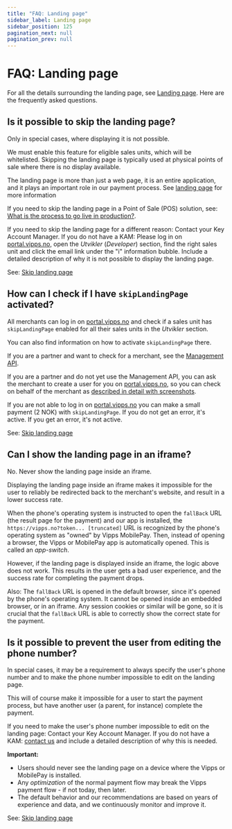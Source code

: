 ```yaml
---
title: "FAQ: Landing page"
sidebar_label: Landing page
sidebar_position: 125
pagination_next: null
pagination_prev: null
---
```


# FAQ: Landing page

For all the details surrounding the landing page, see [Landing page](../common-topics/landing-page.md#skip-landing-page).
Here are the frequently asked questions.

## Is it possible to skip the landing page?

Only in special cases, where displaying it is not possible.

We must enable this feature for eligible sales units, which will be whitelisted.
Skipping the landing page is typically used at physical points of sale
where there is no display available.

The landing page is more than just a web page, it is an entire
application, and it plays an important role in our payment process.
See
[landing page](../common-topics/landing-page.md)
for more information

If you need to skip the landing page in a Point of Sale (POS) solution, see:
[What is the process to go live in production?](pos-integrations-faq.md#what-is-the-process-to-go-live-in-production).

If you need to skip the landing page for a different reason:
Contact your Key Account Manager. If you do not have a KAM:
Please log in on
[portal.vipps.no](https://portal.vipps.no),
open the *Utvikler* (*Developer*) section,
find the right sales unit and
click the email link under the "i" information bubble.
Include a detailed description of why it is not possible to display the landing page.

See:
[Skip landing page](../common-topics/landing-page.md#skip-landing-page)

## How can I check if I have `skipLandingPage` activated?

All merchants can log in on
[portal.vipps.no](https://portal.vipps.no)
and check if a sales unit has `skipLandingPage` enabled
for all their sales units in the *Utvikler* section.

You can also find information on how to activate `skipLandingPage` there.

If you are a partner and want to check for a merchant, see the
[Management API](https://developer.vippsmobilepay.com/docs/APIs/management-api/).

If you are a partner and do not yet use the Management API, you can ask the
merchant to create a user for you on
[portal.vipps.no](https://portal.vipps.no), so you can check on behalf of the merchant as
[described in detail with screenshots](https://developer.vippsmobilepay.com/docs/partner/add-portal-user).

If you are not able to log in on
[portal.vipps.no](https://portal.vipps.no)
you can make a small payment (2 NOK)
with `skipLandingPage`.
If you do not get an error, it's active.
If you get an error, it's not active.

See:
[Skip landing page](../common-topics/landing-page.md#skip-landing-page)

## Can I show the landing page in an iframe?

No. Never show the landing page inside an iframe.

Displaying the landing page inside an iframe makes it impossible for the
user to reliably be redirected back to the merchant's website, and result in a
lower success rate.

When the phone's operating system is instructed to open the `fallBack` URL (the
result page for the payment) and our app is installed, the
`https://vipps.no?token... [truncated]` URL is recognized
by the phone's operating system as "owned" by Vipps MobilePay. Then, instead of opening a browser,
the Vipps or MobilePay app is automatically opened. This is called an *app-switch*.

However, if the landing page is displayed inside an iframe, the logic above does
not work. This results in the user gets a bad user experience, and the success rate for
completing the payment drops.

Also: The `fallBack` URL is opened in the default browser, since it's opened
by the phone's operating system. It cannot be opened inside an embedded
browser, or in an iframe. Any session cookies or similar will be gone, so it
is crucial that the `fallBack` URL is able to correctly show the correct state
for the payment.

## Is it possible to prevent the user from editing the phone number?

In special cases, it may be a requirement to always specify the user's
phone number and to make the phone number impossible to edit on the landing page.

This will of course make it impossible for a user to start the payment process,
but have another user (a parent, for instance) complete the payment.

If you need to make the user's phone number impossible to edit on the landing page:
Contact your Key Account Manager. If you do not have a KAM:
[contact us](../contact.md)
and include a detailed description of why this is needed.

**Important:**

* Users should never see the landing page on a device where the Vipps or MobilePay
  is installed.
* Any *optimization* of the normal payment flow may break the Vipps payment
  flow - if not today, then later.
* The default behavior and our recommendations
  are based on years of experience and data, and we continuously monitor and improve it.

See:
[Skip landing page](../common-topics/landing-page.md#skip-landing-page)
